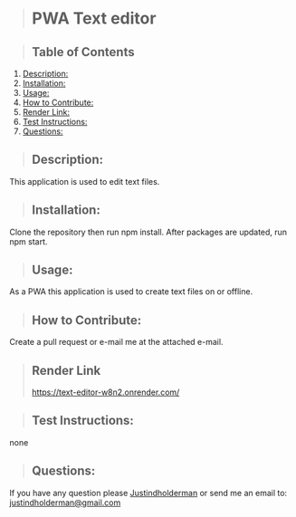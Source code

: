 
   
  > # PWA Text editor

  > 

  > ## Table of Contents

  1. [Description:](#description)
  2. [Installation:](#installation)
  3. [Usage:](#usage)
  4. [How to Contribute:](#how-to-contribute)
  5. [Render Link:](#Render-Link)
  6. [Test Instructions:](#test-instructions)
  7. [Questions:](#questions)

  > ## Description:
  This application is used to edit text files.

  > ## Installation:
  Clone the repository then run npm install. After packages are updated, run npm start.

  > ## Usage:
  As a PWA this application is used to create text files on or offline.
  
  > ## How to Contribute:
  Create a pull request or e-mail me at the attached e-mail.
  
  > ## Render Link
  > https://text-editor-w8n2.onrender.com/

  > ## Test Instructions:
  none
  
  > ## Questions:
  If you have any question please [Justindholderman](https://github.com/Justindholderman) or send me an email to: justindholderman@gmail.com

      
